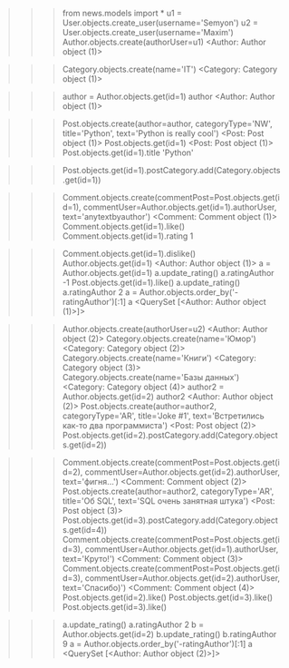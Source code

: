 >>> from news.models import *
>>> u1 = User.objects.create_user(username='Semyon')
>>> u2 = User.objects.create_user(username='Maxim')
>>> Author.objects.create(authorUser=u1)
<Author: Author object (1)>

>>> Category.objects.create(name='IT')
<Category: Category object (1)>

>>> author = Author.objects.get(id=1)
>>> author
<Author: Author object (1)>

>>> Post.objects.create(author=author, categoryType='NW', title='Python', text='Python is really cool')
<Post: Post object (1)>
>>> Post.objects.get(id=1)
<Post: Post object (1)>
>>> Post.objects.get(id=1).title
'Python'

>>> Post.objects.get(id=1).postCategory.add(Category.objects.get(id=1))

>>> Comment.objects.create(commentPost=Post.objects.get(id=1), commentUser=Author.objects.get(id=1).authorUser, text='anytextbyauthor')
<Comment: Comment object (1)>
>>> Comment.objects.get(id=1).like()
>>> Comment.objects.get(id=1).rating
1

>>> Comment.objects.get(id=1).dislike()
>>> Author.objects.get(id=1)
<Author: Author object (1)>
>>> a = Author.objects.get(id=1)
>>> a.update_rating()
>>> a.ratingAuthor
-1
>>> Post.objects.get(id=1).like()
>>> a.update_rating()
>>> a.ratingAuthor
2
>>> a = Author.objects.order_by('-ratingAuthor')[:1]
>>> a
<QuerySet [<Author: Author object (1)>]>

>>> Author.objects.create(authorUser=u2)
<Author: Author object (2)>
>>> Category.objects.create(name='Юмор')
<Category: Category object (2)>
>>> Category.objects.create(name='Книги')
<Category: Category object (3)>
>>> Category.objects.create(name='Базы данных')
<Category: Category object (4)>
>>> author2 = Author.objects.get(id=2)
>>> author2
<Author: Author object (2)>
>>> Post.objects.create(author=author2, categoryType='AR', title='Joke #1', text='Встретились как-то два программиста')
<Post: Post object (2)>
>>> Post.objects.get(id=2).postCategory.add(Category.objects.get(id=2))

>>> Comment.objects.create(commentPost=Post.objects.get(id=2), commentUser=Author.objects.get(id=2).authorUser, text='фигня...')
<Comment: Comment object (2)>
>>> Post.objects.create(author=author2, categoryType='AR', title='Об SQL', text='SQL очень занятная штука')
<Post: Post object (3)>
>>> Post.objects.get(id=3).postCategory.add(Category.objects.get(id=4))
>>> Comment.objects.create(commentPost=Post.objects.get(id=3), commentUser=Author.objects.get(id=1).authorUser, text='Круто!')
<Comment: Comment object (3)>
>>> Comment.objects.create(commentPost=Post.objects.get(id=3), commentUser=Author.objects.get(id=2).authorUser, text='Спасибо)')
<Comment: Comment object (4)>
>>> Post.objects.get(id=2).like()
>>> Post.objects.get(id=3).like()
>>> Post.objects.get(id=3).like()

>>> a.update_rating()
>>> a.ratingAuthor
2
>>> b = Author.objects.get(id=2)
>>> b.update_rating()
>>> b.ratingAuthor
9
>>> a = Author.objects.order_by('-ratingAuthor')[:1]
>>> a
<QuerySet [<Author: Author object (2)>]>
>>> 
